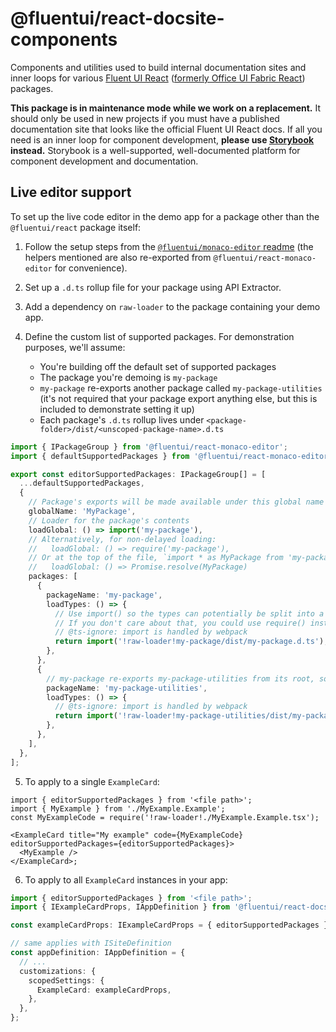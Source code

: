 # @fluentui/react-docsite-components

Components and utilities used to build internal documentation sites and inner loops for various [Fluent UI React](https://developer.microsoft.com/en-us/fluentui) ([formerly Office UI Fabric React](https://developer.microsoft.com/en-us/office/blogs/ui-fabric-is-evolving-into-fluent-ui/)) packages.

**This package is in maintenance mode while we work on a replacement.** It should only be used in new projects if you must have a published documentation site that looks like the official Fluent UI React docs. If all you need is an inner loop for component development, **please use [Storybook](https://storybook.js.org/) instead.** Storybook is a well-supported, well-documented platform for component development and documentation.

## Live editor support

To set up the live code editor in the demo app for a package other than the `@fluentui/react` package itself:

1. Follow the setup steps from the [`@fluentui/monaco-editor` readme](https://github.com/microsoft/fluentui/blob/master/packages/monaco-editor/README.md) (the helpers mentioned are also re-exported from `@fluentui/react-monaco-editor` for convenience).

2. Set up a `.d.ts` rollup file for your package using API Extractor.

3. Add a dependency on `raw-loader` to the package containing your demo app.

4. Define the custom list of supported packages. For demonstration purposes, we'll assume:

   - You're building off the default set of supported packages
   - The package you're demoing is `my-package`
   - `my-package` re-exports another package called `my-package-utilities` (it's not required that your package export anything else, but this is included to demonstrate setting it up)
   - Each package's `.d.ts` rollup lives under `<package-folder>/dist/<unscoped-package-name>.d.ts`

```ts
import { IPackageGroup } from '@fluentui/react-monaco-editor';
import { defaultSupportedPackages } from '@fluentui/react-monaco-editor/lib/utilities/defaultSupportedPackages';

export const editorSupportedPackages: IPackageGroup[] = [
  ...defaultSupportedPackages,
  {
    // Package's exports will be made available under this global name at runtime
    globalName: 'MyPackage',
    // Loader for the package's contents
    loadGlobal: () => import('my-package'),
    // Alternatively, for non-delayed loading:
    //   loadGlobal: () => require('my-package'),
    // Or at the top of the file, `import * as MyPackage from 'my-package'`, then:
    //   loadGlobal: () => Promise.resolve(MyPackage)
    packages: [
      {
        packageName: 'my-package',
        loadTypes: () => {
          // Use import() so the types can potentially be split into a separate chunk and delay loaded.
          // If you don't care about that, you could use require() instead.
          // @ts-ignore: import is handled by webpack
          return import('!raw-loader!my-package/dist/my-package.d.ts');
        },
      },
      {
        // my-package re-exports my-package-utilities from its root, so it goes under the same global
        packageName: 'my-package-utilities',
        loadTypes: () => {
          // @ts-ignore: import is handled by webpack
          return import('!raw-loader!my-package-utilities/dist/my-package-utilities.d.ts');
        },
      },
    ],
  },
];
```

5. To apply to a single `ExampleCard`:

```tsx
import { editorSupportedPackages } from '<file path>';
import { MyExample } from './MyExample.Example';
const MyExampleCode = require('!raw-loader!./MyExample.Example.tsx');

<ExampleCard title="My example" code={MyExampleCode} editorSupportedPackages={editorSupportedPackages}>
  <MyExample />
</ExampleCard>;
```

6. To apply to all `ExampleCard` instances in your app:

```ts
import { editorSupportedPackages } from '<file path>';
import { IExampleCardProps, IAppDefinition } from '@fluentui/react-docsite-components';

const exampleCardProps: IExampleCardProps = { editorSupportedPackages };

// same applies with ISiteDefinition
const appDefinition: IAppDefinition = {
  // ...
  customizations: {
    scopedSettings: {
      ExampleCard: exampleCardProps,
    },
  },
};
```
